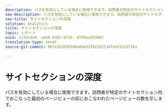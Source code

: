```yaml
---
description: パスを有効にしている場合に使用できます。訪問者が特定のサイトセクション内でおこなった最初のページビューの前におこなわれたページビューの数を示します。
seo-description: パスを有効にしている場合に使用できます。訪問者が特定のサイトセクション内でおこなった最初のページビューの前におこなわれたページビューの数を示します。
seo-title: サイトセクションの深度
solution: Analytics
title: サイトセクションの深度
topic: レポート
uuid: 117ec0ed- ade0-4382-8756- d7d5ea3530bf
translation-type: tm+mt
source-git-commit: 86fe1b3650100a05e52fb2102134fee515c871b1

---
```



# サイトセクションの深度

パスを有効にしている場合に使用できます。訪問者が特定のサイトセクション内でおこなった最初のページビューの前におこなわれたページビューの数を示します。


